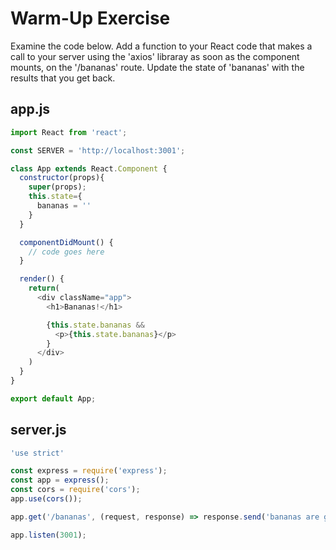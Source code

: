 # Warm-Up Exercise

Examine the code below. Add a function to your React code that makes a call to your server using the 'axios' libraray as soon as the component mounts, on the '/bananas' route. Update the state of 'bananas' with the results that you get back.

## app.js

```javascript
import React from 'react';

const SERVER = 'http://localhost:3001';

class App extends React.Component {
  constructor(props){
    super(props);
    this.state={
      bananas = ''
    }
  }

  componentDidMount() {
    // code goes here
  }

  render() {
    return(
      <div className="app">
        <h1>Bananas!</h1>

        {this.state.bananas &&
          <p>{this.state.bananas}</p>
        }
      </div>
    )
  }
}

export default App;
```

## server.js

```javascript
'use strict'

const express = require('express');
const app = express();
const cors = require('cors');
app.use(cors());

app.get('/bananas', (request, response) => response.send('bananas are great'));

app.listen(3001);
```
